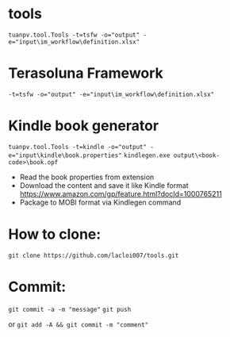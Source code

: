 # tools 
 `tuanpv.tool.Tools -t=tsfw -o="output" -e="input\im_workflow\definition.xlsx"`
 
# Terasoluna Framework
 `-t=tsfw -o="output" -e="input\im_workflow\definition.xlsx"`

# Kindle book generator
 `tuanpv.tool.Tools -t=kindle -o="output" -e="input\kindle\book.properties"`
 `kindlegen.exe output\<book-code>\book.opf`
 + Read the book properties from extension
 + Download the content and save it like Kindle format
   https://www.amazon.com/gp/feature.html?docId=1000765211
 + Package to MOBI format via Kindlegen command

# How to clone:
 `git clone https://github.com/lacloi007/tools.git`

# Commit:
 `git commit -a -m "message"`
 `git push`

or
 `git add -A && git commit -m "comment" `